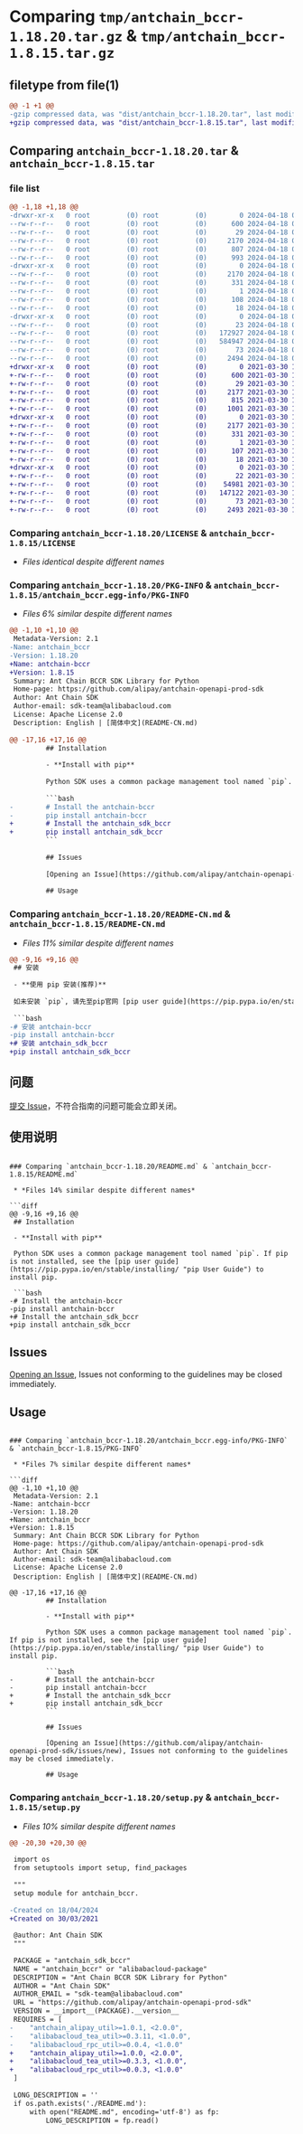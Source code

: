 # Comparing `tmp/antchain_bccr-1.18.20.tar.gz` & `tmp/antchain_bccr-1.8.15.tar.gz`

## filetype from file(1)

```diff
@@ -1 +1 @@
-gzip compressed data, was "dist/antchain_bccr-1.18.20.tar", last modified: Thu Apr 18 06:50:16 2024, max compression
+gzip compressed data, was "dist/antchain_bccr-1.8.15.tar", last modified: Tue Mar 30 13:32:25 2021, max compression
```

## Comparing `antchain_bccr-1.18.20.tar` & `antchain_bccr-1.8.15.tar`

### file list

```diff
@@ -1,18 +1,18 @@
-drwxr-xr-x   0 root         (0) root         (0)        0 2024-04-18 06:50:16.000000 antchain_bccr-1.18.20/
--rw-r--r--   0 root         (0) root         (0)      600 2024-04-18 06:50:16.000000 antchain_bccr-1.18.20/LICENSE
--rw-r--r--   0 root         (0) root         (0)       29 2024-04-18 06:50:16.000000 antchain_bccr-1.18.20/MANIFEST.in
--rw-r--r--   0 root         (0) root         (0)     2170 2024-04-18 06:50:16.000000 antchain_bccr-1.18.20/PKG-INFO
--rw-r--r--   0 root         (0) root         (0)      807 2024-04-18 06:50:16.000000 antchain_bccr-1.18.20/README-CN.md
--rw-r--r--   0 root         (0) root         (0)      993 2024-04-18 06:50:16.000000 antchain_bccr-1.18.20/README.md
-drwxr-xr-x   0 root         (0) root         (0)        0 2024-04-18 06:50:16.000000 antchain_bccr-1.18.20/antchain_bccr.egg-info/
--rw-r--r--   0 root         (0) root         (0)     2170 2024-04-18 06:50:16.000000 antchain_bccr-1.18.20/antchain_bccr.egg-info/PKG-INFO
--rw-r--r--   0 root         (0) root         (0)      331 2024-04-18 06:50:16.000000 antchain_bccr-1.18.20/antchain_bccr.egg-info/SOURCES.txt
--rw-r--r--   0 root         (0) root         (0)        1 2024-04-18 06:50:16.000000 antchain_bccr-1.18.20/antchain_bccr.egg-info/dependency_links.txt
--rw-r--r--   0 root         (0) root         (0)      108 2024-04-18 06:50:16.000000 antchain_bccr-1.18.20/antchain_bccr.egg-info/requires.txt
--rw-r--r--   0 root         (0) root         (0)       18 2024-04-18 06:50:16.000000 antchain_bccr-1.18.20/antchain_bccr.egg-info/top_level.txt
-drwxr-xr-x   0 root         (0) root         (0)        0 2024-04-18 06:50:16.000000 antchain_bccr-1.18.20/antchain_sdk_bccr/
--rw-r--r--   0 root         (0) root         (0)       23 2024-04-18 06:50:16.000000 antchain_bccr-1.18.20/antchain_sdk_bccr/__init__.py
--rw-r--r--   0 root         (0) root         (0)   172927 2024-04-18 06:50:16.000000 antchain_bccr-1.18.20/antchain_sdk_bccr/client.py
--rw-r--r--   0 root         (0) root         (0)   584947 2024-04-18 06:50:16.000000 antchain_bccr-1.18.20/antchain_sdk_bccr/models.py
--rw-r--r--   0 root         (0) root         (0)       73 2024-04-18 06:50:16.000000 antchain_bccr-1.18.20/setup.cfg
--rw-r--r--   0 root         (0) root         (0)     2494 2024-04-18 06:50:16.000000 antchain_bccr-1.18.20/setup.py
+drwxr-xr-x   0 root         (0) root         (0)        0 2021-03-30 13:32:25.000000 antchain_bccr-1.8.15/
+-rw-r--r--   0 root         (0) root         (0)      600 2021-03-30 13:32:24.000000 antchain_bccr-1.8.15/LICENSE
+-rw-r--r--   0 root         (0) root         (0)       29 2021-03-30 13:32:24.000000 antchain_bccr-1.8.15/MANIFEST.in
+-rw-r--r--   0 root         (0) root         (0)     2177 2021-03-30 13:32:25.000000 antchain_bccr-1.8.15/PKG-INFO
+-rw-r--r--   0 root         (0) root         (0)      815 2021-03-30 13:32:24.000000 antchain_bccr-1.8.15/README-CN.md
+-rw-r--r--   0 root         (0) root         (0)     1001 2021-03-30 13:32:24.000000 antchain_bccr-1.8.15/README.md
+drwxr-xr-x   0 root         (0) root         (0)        0 2021-03-30 13:32:25.000000 antchain_bccr-1.8.15/antchain_bccr.egg-info/
+-rw-r--r--   0 root         (0) root         (0)     2177 2021-03-30 13:32:24.000000 antchain_bccr-1.8.15/antchain_bccr.egg-info/PKG-INFO
+-rw-r--r--   0 root         (0) root         (0)      331 2021-03-30 13:32:24.000000 antchain_bccr-1.8.15/antchain_bccr.egg-info/SOURCES.txt
+-rw-r--r--   0 root         (0) root         (0)        1 2021-03-30 13:32:24.000000 antchain_bccr-1.8.15/antchain_bccr.egg-info/dependency_links.txt
+-rw-r--r--   0 root         (0) root         (0)      107 2021-03-30 13:32:24.000000 antchain_bccr-1.8.15/antchain_bccr.egg-info/requires.txt
+-rw-r--r--   0 root         (0) root         (0)       18 2021-03-30 13:32:24.000000 antchain_bccr-1.8.15/antchain_bccr.egg-info/top_level.txt
+drwxr-xr-x   0 root         (0) root         (0)        0 2021-03-30 13:32:25.000000 antchain_bccr-1.8.15/antchain_sdk_bccr/
+-rw-r--r--   0 root         (0) root         (0)       22 2021-03-30 13:32:24.000000 antchain_bccr-1.8.15/antchain_sdk_bccr/__init__.py
+-rw-r--r--   0 root         (0) root         (0)    54981 2021-03-30 13:32:24.000000 antchain_bccr-1.8.15/antchain_sdk_bccr/client.py
+-rw-r--r--   0 root         (0) root         (0)   147122 2021-03-30 13:32:24.000000 antchain_bccr-1.8.15/antchain_sdk_bccr/models.py
+-rw-r--r--   0 root         (0) root         (0)       73 2021-03-30 13:32:25.000000 antchain_bccr-1.8.15/setup.cfg
+-rw-r--r--   0 root         (0) root         (0)     2493 2021-03-30 13:32:24.000000 antchain_bccr-1.8.15/setup.py
```

### Comparing `antchain_bccr-1.18.20/LICENSE` & `antchain_bccr-1.8.15/LICENSE`

 * *Files identical despite different names*

### Comparing `antchain_bccr-1.18.20/PKG-INFO` & `antchain_bccr-1.8.15/antchain_bccr.egg-info/PKG-INFO`

 * *Files 6% similar despite different names*

```diff
@@ -1,10 +1,10 @@
 Metadata-Version: 2.1
-Name: antchain_bccr
-Version: 1.18.20
+Name: antchain-bccr
+Version: 1.8.15
 Summary: Ant Chain BCCR SDK Library for Python
 Home-page: https://github.com/alipay/antchain-openapi-prod-sdk
 Author: Ant Chain SDK
 Author-email: sdk-team@alibabacloud.com
 License: Apache License 2.0
 Description: English | [简体中文](README-CN.md)
         
@@ -17,16 +17,16 @@
         ## Installation
         
         - **Install with pip**
         
         Python SDK uses a common package management tool named `pip`. If pip is not installed, see the [pip user guide](https://pip.pypa.io/en/stable/installing/ "pip User Guide") to install pip.
         
         ```bash
-        # Install the antchain-bccr
-        pip install antchain-bccr
+        # Install the antchain_sdk_bccr
+        pip install antchain_sdk_bccr
         ```
         
         ## Issues
         
         [Opening an Issue](https://github.com/alipay/antchain-openapi-prod-sdk/issues/new), Issues not conforming to the guidelines may be closed immediately.
         
         ## Usage
```

### Comparing `antchain_bccr-1.18.20/README-CN.md` & `antchain_bccr-1.8.15/README-CN.md`

 * *Files 11% similar despite different names*

```diff
@@ -9,16 +9,16 @@
 ## 安装
 
 - **使用 pip 安装(推荐)**
 
 如未安装 `pip`, 请先至pip官网 [pip user guide](https://pip.pypa.io/en/stable/installing/ "pip User Guide") 安装pip .
 
 ```bash
-# 安装 antchain-bccr
-pip install antchain-bccr
+# 安装 antchain_sdk_bccr
+pip install antchain_sdk_bccr
 ```
 
 ## 问题
 
 [提交 Issue](https://github.com/alipay/antchain-openapi-prod-sdk/issues/new)，不符合指南的问题可能会立即关闭。
 
 ## 使用说明
```

### Comparing `antchain_bccr-1.18.20/README.md` & `antchain_bccr-1.8.15/README.md`

 * *Files 14% similar despite different names*

```diff
@@ -9,16 +9,16 @@
 ## Installation
 
 - **Install with pip**
 
 Python SDK uses a common package management tool named `pip`. If pip is not installed, see the [pip user guide](https://pip.pypa.io/en/stable/installing/ "pip User Guide") to install pip.
 
 ```bash
-# Install the antchain-bccr
-pip install antchain-bccr
+# Install the antchain_sdk_bccr
+pip install antchain_sdk_bccr
 ```
 
 ## Issues
 
 [Opening an Issue](https://github.com/alipay/antchain-openapi-prod-sdk/issues/new), Issues not conforming to the guidelines may be closed immediately.
 
 ## Usage
```

### Comparing `antchain_bccr-1.18.20/antchain_bccr.egg-info/PKG-INFO` & `antchain_bccr-1.8.15/PKG-INFO`

 * *Files 7% similar despite different names*

```diff
@@ -1,10 +1,10 @@
 Metadata-Version: 2.1
-Name: antchain-bccr
-Version: 1.18.20
+Name: antchain_bccr
+Version: 1.8.15
 Summary: Ant Chain BCCR SDK Library for Python
 Home-page: https://github.com/alipay/antchain-openapi-prod-sdk
 Author: Ant Chain SDK
 Author-email: sdk-team@alibabacloud.com
 License: Apache License 2.0
 Description: English | [简体中文](README-CN.md)
         
@@ -17,16 +17,16 @@
         ## Installation
         
         - **Install with pip**
         
         Python SDK uses a common package management tool named `pip`. If pip is not installed, see the [pip user guide](https://pip.pypa.io/en/stable/installing/ "pip User Guide") to install pip.
         
         ```bash
-        # Install the antchain-bccr
-        pip install antchain-bccr
+        # Install the antchain_sdk_bccr
+        pip install antchain_sdk_bccr
         ```
         
         ## Issues
         
         [Opening an Issue](https://github.com/alipay/antchain-openapi-prod-sdk/issues/new), Issues not conforming to the guidelines may be closed immediately.
         
         ## Usage
```

### Comparing `antchain_bccr-1.18.20/setup.py` & `antchain_bccr-1.8.15/setup.py`

 * *Files 10% similar despite different names*

```diff
@@ -20,30 +20,30 @@
 
 import os
 from setuptools import setup, find_packages
 
 """
 setup module for antchain_bccr.
 
-Created on 18/04/2024
+Created on 30/03/2021
 
 @author: Ant Chain SDK
 """
 
 PACKAGE = "antchain_sdk_bccr"
 NAME = "antchain_bccr" or "alibabacloud-package"
 DESCRIPTION = "Ant Chain BCCR SDK Library for Python"
 AUTHOR = "Ant Chain SDK"
 AUTHOR_EMAIL = "sdk-team@alibabacloud.com"
 URL = "https://github.com/alipay/antchain-openapi-prod-sdk"
 VERSION = __import__(PACKAGE).__version__
 REQUIRES = [
-    "antchain_alipay_util>=1.0.1, <2.0.0",
-    "alibabacloud_tea_util>=0.3.11, <1.0.0",
-    "alibabacloud_rpc_util>=0.0.4, <1.0.0"
+    "antchain_alipay_util>=1.0.0, <2.0.0",
+    "alibabacloud_tea_util>=0.3.3, <1.0.0",
+    "alibabacloud_rpc_util>=0.0.3, <1.0.0"
 ]
 
 LONG_DESCRIPTION = ''
 if os.path.exists('./README.md'):
     with open("README.md", encoding='utf-8') as fp:
         LONG_DESCRIPTION = fp.read()
```

